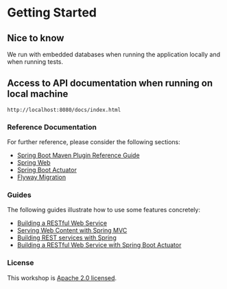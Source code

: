 # Getting Started

## Nice to know

We run with embedded databases when running the application locally and when running tests.

## Access to API documentation when running on local machine

    http://localhost:8080/docs/index.html

### Reference Documentation

For further reference, please consider the following sections:

* [Spring Boot Maven Plugin Reference Guide](https://docs.spring.io/spring-boot/docs/3.2.1/maven-plugin/reference/html/)
* [Spring Web](https://docs.spring.io/spring-boot/docs/3.2.1/reference/htmlsingle/index.html#web)
* [Spring Boot Actuator](https://docs.spring.io/spring-boot/docs/3.2.1/reference/htmlsingle/index.html#actuator)
* [Flyway Migration](https://docs.spring.io/spring-boot/docs/3.2.1/reference/htmlsingle/index.html#howto.data-initialization.migration-tool.flyway)

### Guides

The following guides illustrate how to use some features concretely:

* [Building a RESTful Web Service](https://spring.io/guides/gs/rest-service/)
* [Serving Web Content with Spring MVC](https://spring.io/guides/gs/serving-web-content/)
* [Building REST services with Spring](https://spring.io/guides/tutorials/rest/)
* [Building a RESTful Web Service with Spring Boot Actuator](https://spring.io/guides/gs/actuator-service/)

### License

This workshop is [Apache 2.0 licensed](./LICENSE).

